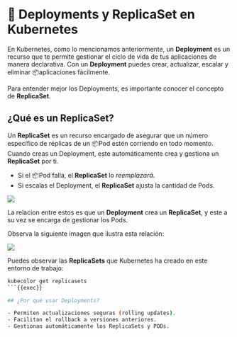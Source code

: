 ﻿# 🚀 Deployments y ReplicaSet en Kubernetes

En Kubernetes, como lo mencionamos anteriormente, un **Deployment** es un recurso que te permite gestionar el ciclo de vida de tus aplicaciones de manera declarativa. Con un **Deployment** puedes crear, actualizar, escalar y eliminar 📦aplicaciones fácilmente.

Para entender mejor los Deployments, es importante conocer el concepto de **ReplicaSet**.

## ¿Qué es un ReplicaSet?

Un **ReplicaSet** es un recurso encargado de asegurar que un número específico de réplicas de un 📦Pod estén corriendo en todo momento. Cuando creas un Deployment, este automáticamente crea y gestiona un **ReplicaSet** por ti.

- Si el 📦Pod falla, el **ReplicaSet** lo _reemplazará_.
- Si escalas el Deployment, el **ReplicaSet** ajusta la cantidad de Pods.

![](https://miro.medium.com/v2/resize:fit:1400/1*lH0EI3FRPNVI5wsxgtx9IQ.png)

La relacion entre estos es que un **Deployment** crea un **ReplicaSet**, y este a su vez se encarga de gestionar los Pods.

Observa la siguiente imagen que ilustra esta relación:

![](https://lh3.googleusercontent.com/proxy/h2zD_NZ2CpFrhBjZFpmRwpt3_uOILj6btfBD_HerPaQ1vYHeP6_3enwG4i2igcW9TbvxTUkVc5jq0fKPUYjHeOYUV34wVTU1IEF1lLRELbATG75tLZt9)

Puedes observar las **ReplicaSets** que Kubernetes ha creado en este entorno de trabajo:

```bash
kubecolor get replicasets
```{{exec}}

## ¿Por qué usar Deployments?

- Permiten actualizaciones seguras (rolling updates).
- Facilitan el rollback a versiones anteriores.
- Gestionan automáticamente los ReplicaSets y PODs.
